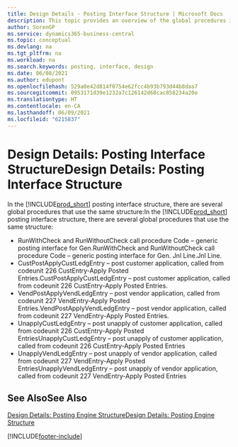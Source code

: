 ```yaml
---
title: Design Details - Posting Interface Structure | Microsoft Docs
description: This topic provides an overview of the global procedures in the posting interface structure.
author: SorenGP
ms.service: dynamics365-business-central
ms.topic: conceptual
ms.devlang: na
ms.tgt_pltfrm: na
ms.workload: na
ms.search.keywords: posting, interface, design
ms.date: 06/08/2021
ms.author: edupont
ms.openlocfilehash: 529a0e42d814f0754e62fcc4b93b793d44b8daa7
ms.sourcegitcommit: 0953171d39e1232a7c126142d68cac858234a20e
ms.translationtype: HT
ms.contentlocale: en-CA
ms.lasthandoff: 06/09/2021
ms.locfileid: "6215837"
---
```

# <a name="design-details-posting-interface-structure"></a><span data-ttu-id="280da-103">Design Details: Posting Interface Structure</span><span class="sxs-lookup"><span data-stu-id="280da-103">Design Details: Posting Interface Structure</span></span>
<span data-ttu-id="280da-104">In the [!INCLUDE[prod_short](includes/prod_short.md)] posting interface structure, there are several global procedures that use the same structure:</span><span class="sxs-lookup"><span data-stu-id="280da-104">In the [!INCLUDE[prod_short](includes/prod_short.md)] posting interface structure, there are several global procedures that use the same structure:</span></span>  
  
* <span data-ttu-id="280da-105">RunWithCheck and RunWithoutCheck call procedure Code – generic posting interface for Gen.</span><span class="sxs-lookup"><span data-stu-id="280da-105">RunWithCheck and RunWithoutCheck call procedure Code – generic posting interface for Gen.</span></span> <span data-ttu-id="280da-106">Jnl Line.</span><span class="sxs-lookup"><span data-stu-id="280da-106">Jnl Line.</span></span>  
* <span data-ttu-id="280da-107">CustPostApplyCustLedgEntry – post customer application, called from codeunit 226 CustEntry-Apply Posted Entries.</span><span class="sxs-lookup"><span data-stu-id="280da-107">CustPostApplyCustLedgEntry – post customer application, called from codeunit 226 CustEntry-Apply Posted Entries.</span></span>  
* <span data-ttu-id="280da-108">VendPostApplyVendLedgEntry – post vendor application, called from codeunit 227 VendEntry-Apply Posted Entries.</span><span class="sxs-lookup"><span data-stu-id="280da-108">VendPostApplyVendLedgEntry – post vendor application, called from codeunit 227 VendEntry-Apply Posted Entries.</span></span>  
* <span data-ttu-id="280da-109">UnapplyCustLedgEntry – post unapply of customer application, called from codeunit 226 CustEntry-Apply Posted Entries</span><span class="sxs-lookup"><span data-stu-id="280da-109">UnapplyCustLedgEntry – post unapply of customer application, called from codeunit 226 CustEntry-Apply Posted Entries</span></span>  
* <span data-ttu-id="280da-110">UnapplyVendLedgEntry – post unapply of vendor application, called from codeunit 227 VendEntry-Apply Posted Entries</span><span class="sxs-lookup"><span data-stu-id="280da-110">UnapplyVendLedgEntry – post unapply of vendor application, called from codeunit 227 VendEntry-Apply Posted Entries</span></span>  
  
## <a name="see-also"></a><span data-ttu-id="280da-111">See Also</span><span class="sxs-lookup"><span data-stu-id="280da-111">See Also</span></span>  
[<span data-ttu-id="280da-112">Design Details: Posting Engine Structure</span><span class="sxs-lookup"><span data-stu-id="280da-112">Design Details: Posting Engine Structure</span></span>](design-details-posting-engine-structure.md)

[!INCLUDE[footer-include](includes/footer-banner.md)]